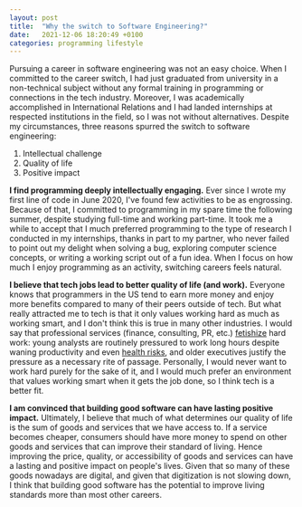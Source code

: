 ```yaml
---
layout: post
title:  "Why the switch to Software Engineering?"
date:   2021-12-06 18:20:49 +0100
categories: programming lifestyle
---
```

Pursuing a career in software engineering was not an easy choice. When I committed to the career switch, I had just graduated from university in a non-technical subject without any formal training in programming or connections in the tech industry. Moreover, I was academically accomplished in International Relations and I had landed internships at respected institutions in the field, so I was not without alternatives. Despite my circumstances, three reasons spurred the switch to software engineering: 
1. Intellectual challenge
2. Quality of life
3. Positive impact

**I find programming deeply intellectually engaging.** Ever since I wrote my first line of code in June 2020, I've found few activities to be as engrossing. Because of that, I committed to programming in my spare time the following summer, despite studying full-time and working part-time. It took me a while to accept that I much preferred programming to the type of research I conducted in my internships, thanks in part to my partner, who never failed to point out my delight when solving a bug, exploring computer science concepts, or writing a working script out of a fun idea. When I focus on how much I enjoy programming as an activity, switching careers feels natural.

**I believe that tech jobs lead to better quality of life (and work).** Everyone knows that programmers in the US tend to earn more money and enjoy more benefits compared to many of their peers outside of tech. But what really attracted me to tech is that it only values working hard as much as working smart, and I don't think this is true in many other industries. I would say that professional services (finance, consulting, PR, etc.) [fetishize](https://hbr.org/2006/12/extreme-jobs-the-dangerous-allure-of-the-70-hour-workweek) hard work: young analysts are routinely pressured to work long hours despite waning productivity and even [health risks](https://www.inc.com/tom-popomaronis/science-says-you-shouldnt-work-more-than-this-number-of-hours-a-day.html), and older executives justify the pressure as a necessary rite of passage. Personally, I would never want to work hard purely for the sake of it, and I would much prefer an environment that values working smart when it gets the job done, so I think tech is a better fit.

**I am convinced that building good software can have lasting positive impact.** Ultimately, I believe that much of what determines our quality of life is the sum of goods and services that we have access to. If a service becomes cheaper, consumers should have more money to spend on other goods and services that can improve their standard of living. Hence improving the price, quality, or accessibility of goods and services can have a lasting and positive impact on people's lives. Given that so many of these goods nowadays are digital, and given that digitization is not slowing down, I think that building good software has the potential to improve living standards more than most other careers.

